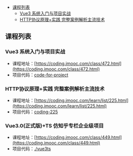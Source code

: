 
<!-- @import "[TOC]" {cmd="toc" depthFrom=1 depthTo=6 orderedList=false} -->

<!-- code_chunk_output -->

- [课程列表](#课程列表)
  - [Vue3 系统入门与项目实战](#vue3-系统入门与项目实战)
  - [HTTP协议原理+实践 完整案例解析主流技术](#http协议原理实践-完整案例解析主流技术)

<!-- /code_chunk_output -->

## 课程列表
### Vue3 系统入门与项目实战
- 课程地址：[https://coding.imooc.com/class/472.html](https://coding.imooc.com/class/472.html)
- 项目代码：[code-for-project](./code-for-project)

### HTTP协议原理+实践 完整案例解析主流技术
- 课程地址：[https://coding.imooc.com/learn/list/225.html](https://coding.imooc.com/learn/list/225.html)
- 项目代码：[coding-225](./coding-225)

### Vue3.0(正式版)+TS 仿知乎专栏企业级项目
- 课程地址：[https://coding.imooc.com/class/449.html](https://coding.imooc.com/class/449.html)
- 项目代码：[./vue3ts](./vue3ts)
